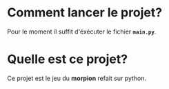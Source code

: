 # Comment lancer le projet?

Pour le moment il suffit d'éxécuter le fichier **`main.py`**.

# Quelle est ce projet?

Ce projet est le jeu du **morpion** refait sur python.

